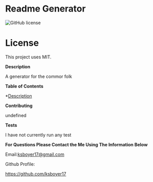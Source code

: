 # Readme Generator

  ![GitHub license](https://img.shields.io/badge/license-MIT-blue.svg)
  # License
  This project uses MIT.

 **Description**

 A generator for the commor folk

 **Table of Contents**

 
 *[Description](#description)

 **Contributing**

 undefined

 **Tests**

 I have not currently run any test

 **For Questions Please Contact the Me Using The Information Below**

 Email:ksboyer17@gmail.com

 Github Profile:

 https://github.com/ksboyer17


